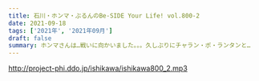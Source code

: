 ```yaml
---
title: 石川・ホンマ・ぶるんのBe-SIDE Your Life! vol.800-2
date: 2021-09-18
tags: ['2021年', '2021年09月']
draft: false
summary: ホンマさんは…戦いに向かいました。。。久しぶりにチャラン・ポ・ランタンと…
---
```


http://project-phi.ddo.jp/ishikawa/ishikawa800_2.mp3
